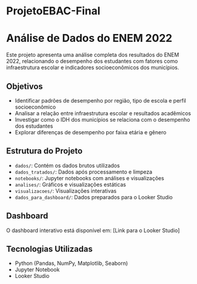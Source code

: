 # ProjetoEBAC-Final

# Análise de Dados do ENEM 2022

Este projeto apresenta uma análise completa dos resultados do ENEM 2022, relacionando o desempenho dos estudantes com fatores como infraestrutura escolar e indicadores socioeconômicos dos municípios.

## Objetivos
- Identificar padrões de desempenho por região, tipo de escola e perfil socioeconômico
- Analisar a relação entre infraestrutura escolar e resultados acadêmicos
- Investigar como o IDH dos municípios se relaciona com o desempenho dos estudantes
- Explorar diferenças de desempenho por faixa etária e gênero

## Estrutura do Projeto
- `dados/`: Contém os dados brutos utilizados
- `dados_tratados/`: Dados após processamento e limpeza
- `notebooks/`: Jupyter notebooks com análises e visualizações
- `analises/`: Gráficos e visualizações estáticas
- `visualizacoes/`: Visualizações interativas
- `dados_para_dashboard/`: Dados preparados para o Looker Studio

## Dashboard
O dashboard interativo está disponível em: [Link para o Looker Studio]

## Tecnologias Utilizadas
- Python (Pandas, NumPy, Matplotlib, Seaborn)
- Jupyter Notebook
- Looker Studio
